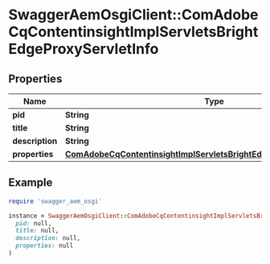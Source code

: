 # SwaggerAemOsgiClient::ComAdobeCqContentinsightImplServletsBrightEdgeProxyServletInfo

## Properties

| Name | Type | Description | Notes |
| ---- | ---- | ----------- | ----- |
| **pid** | **String** |  | [optional] |
| **title** | **String** |  | [optional] |
| **description** | **String** |  | [optional] |
| **properties** | [**ComAdobeCqContentinsightImplServletsBrightEdgeProxyServletProperties**](ComAdobeCqContentinsightImplServletsBrightEdgeProxyServletProperties.md) |  | [optional] |

## Example

```ruby
require 'swagger_aem_osgi'

instance = SwaggerAemOsgiClient::ComAdobeCqContentinsightImplServletsBrightEdgeProxyServletInfo.new(
  pid: null,
  title: null,
  description: null,
  properties: null
)
```

